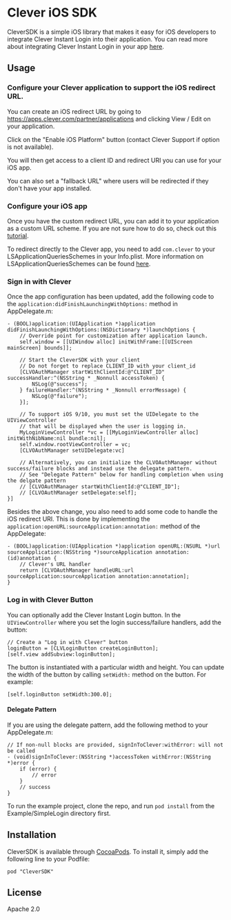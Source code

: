 # Clever iOS SDK

CleverSDK is a simple iOS library that makes it easy for iOS developers to integrate Clever Instant Login into their application.
You can read more about integrating Clever Instant Login in your app [here](https://dev.clever.com/).

## Usage

### Configure your Clever application to support the iOS redirect URL.

You can create an iOS redirect URL by going to https://apps.clever.com/partner/applications and clicking View / Edit on your application.

Click on the "Enable iOS Platform" button (contact Clever Support if option is not available).

You will then get access to a client ID and redirect URI you can use for your iOS app.

You can also set a "fallback URL" where users will be redirected if they don't have your app installed.

### Configure your iOS app
Once you have the custom redirect URL, you can add it to your application as a custom URL scheme.
If you are not sure how to do so, check out this [tutorial](https://dev.twitter.com/cards/mobile/url-schemes).

To redirect directly to the Clever app, you need to add `com.clever` to your LSApplicationQueriesSchemes in your Info.plist.
More information on LSApplicationQueriesSchemes can be found [here](https://developer.apple.com/library/content/documentation/General/Reference/InfoPlistKeyReference/Articles/LaunchServicesKeys.html#//apple_ref/doc/uid/TP40009250-SW14).

### Sign in with Clever
Once the app configuration has been updated, add the following code to the `application:didFinishLaunchingWithOptions:` method in AppDelegate.m:
```obj-C
- (BOOL)application:(UIApplication *)application didFinishLaunchingWithOptions:(NSDictionary *)launchOptions {
    // Override point for customization after application launch.
    self.window = [[UIWindow alloc] initWithFrame:[[UIScreen mainScreen] bounds]];

    // Start the CleverSDK with your client
    // Do not forget to replace CLIENT_ID with your client_id
    [CLVOAuthManager startWithClientId:@"CLIENT_ID" successHandler:^(NSString * _Nonnull accessToken) {
        NSLog(@"success");
    } failureHandler:^(NSString * _Nonnull errorMessage) {
        NSLog(@"failure");
    }];
    
    // To support iOS 9/10, you must set the UIDelegate to the UIViewController 
    // that will be displayed when the user is logging in.
    MyLoginViewController *vc = [[MyLoginViewController alloc] initWithNibName:nil bundle:nil];
    self.window.rootViewController = vc;
    [CLVOAuthManager setUIDelegate:vc]

    // Alternatively, you can initialize the CLVOAuthManager without success/failure blocks and instead use the delegate pattern.
    // See "Delegate Pattern" below for handling completion when using the delgate pattern
    // [CLVOAuthManager startWithClientId:@"CLIENT_ID"];
    // [CLVOAuthManager setDelegate:self];
}]
```

Besides the above change, you also need to add some code to handle the iOS redirect URI.
This is done by implementing the `application:openURL:sourceApplication:annotation:` method of the AppDelegate:
```obj-C
- (BOOL)application:(UIApplication *)application openURL:(NSURL *)url sourceApplication:(NSString *)sourceApplication annotation:(id)annotation {
    // Clever's URL handler
    return [CLVOAuthManager handleURL:url sourceApplication:sourceApplication annotation:annotation];
}
```

### Log in with Clever Button
You can optionally add the Clever Instant Login button.
In the `UIViewController` where you set the login success/failure handlers, add the button:
```obj-C
// Create a "Log in with Clever" button
loginButton = [CLVLoginButton createLoginButton];
[self.view addSubview:loginButton];
```

The button is instantiated with a particular width and height.
You can update the width of the button by calling `setWidth:` method on the button.
For example:
```obj-C
[self.loginButton setWidth:300.0];
```

#### Delegate Pattern
If you are using the delegate pattern, add the following method to your AppDelegate.m:
```obj-C
// If non-null blocks are provided, signInToClever:withError: will not be called
- (void)signInToClever:(NSString *)accessToken withError:(NSString *)error {
    if (error) {
        // error
    }
    // success
}
```

To run the example project, clone the repo, and run `pod install` from the Example/SimpleLogin directory first.

## Installation

CleverSDK is available through [CocoaPods](http://cocoapods.org). To install
it, simply add the following line to your Podfile:

```
pod "CleverSDK"
```

## License

Apache 2.0

